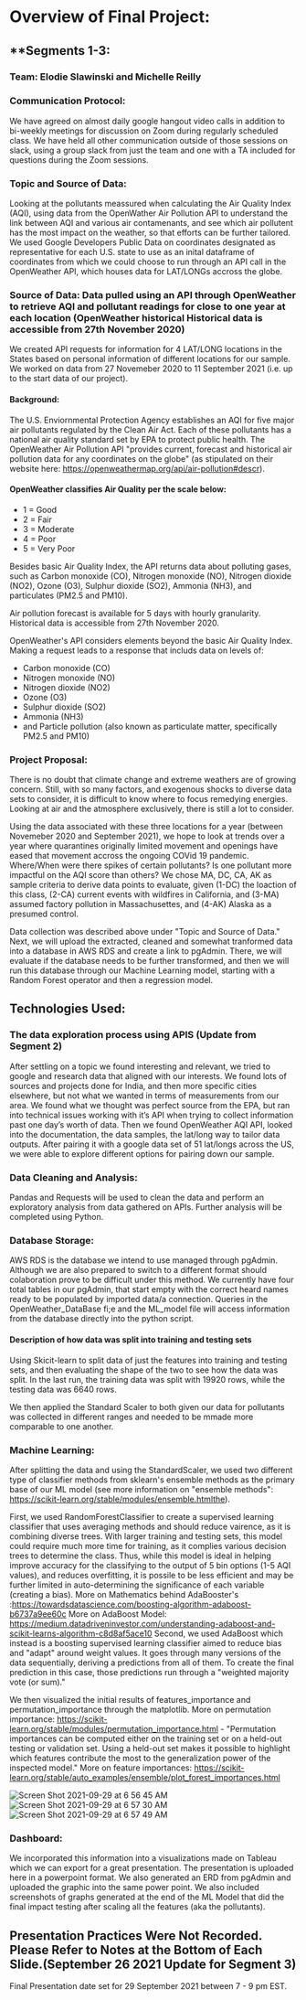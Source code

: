 # Overview of Final Project:

## **Segments 1-3:

### **Team**: Elodie Slawinski and Michelle Reilly
### **Communication Protocol**: 
We have agreed on almost daily google hangout video calls in addition to bi-weekly meetings for discussion on Zoom during regularly scheduled class. 
We have held all other communication outside of those sessions on slack, using a group slack from just the team and one with a TA included for questions during the Zoom sessions. 

### **Topic** and **Source of Data**: 
Looking at the pollutants meassured when calculating the Air Quality Index (AQI), using data from the OpenWather Air Pollution API to understand the link between AQI and various air contamenants, and see which air pollutent has the most impact on the weather, so that efforts can be further tailored. We used Google Developers Public Data on coordinates designated as representative for each U.S. state to use as an inital dataframe of coordinates from which we could choose to run through an API call in the OpenWeather API, which houses data for LAT/LONGs accross the globe. 

### **Source of Data**: Data pulled using an API through OpenWeather to retrieve AQI and pollutant readings for close to one year at each location (OpenWeather historical Historical data is accessible from 27th November 2020) 
We created API requests for information for 4 LAT/LONG locations in the States based on personal information of different locations for our sample. We worked on data from 27 Novemeber 2020 to 11 September 2021 (i.e. up to the start data of our project).

#### Background: 
The U.S. Enviornmental Protection Agency establishes an AQI for five major air pollutants regulated by the Clean Air Act. Each of these pollutants has a national air quality standard set by EPA to protect public health. The OpenWeather Air Pollution API "provides current, forecast and historical air pollution data for any coordinates on the globe" (as stipulated on their website here: https://openweathermap.org/api/air-pollution#descr). 

#### OpenWeather classifies Air Quality per the scale below:
- 1 = Good
- 2 = Fair
- 3 = Moderate
- 4 = Poor
- 5 = Very Poor


Besides basic Air Quality Index, the API returns data about polluting gases, such as Carbon monoxide (CO), Nitrogen monoxide (NO), Nitrogen dioxide (NO2), Ozone (O3), Sulphur dioxide (SO2), Ammonia (NH3), and particulates (PM2.5 and PM10).

Air pollution forecast is available for 5 days with hourly granularity. Historical data is accessible from 27th November 2020.

OpenWeather's API considers elements beyond the basic Air Quality Index. Making a request leads to a response that includs data on levels of: 
- Carbon monoxide (CO)
- Nitrogen monoxide (NO)
- Nitrogen dioxide (NO2)
- Ozone (O3)
- Sulphur dioxide (SO2)
- Ammonia (NH3)
- and Particle pollution (also known as particulate matter, specifically PM2.5 and PM10)

### **Project Proposal**: 
There is no doubt that climate change and extreme weathers are of growing concern. Still, with so many factors, and exogenous shocks to diverse data sets to consider, it is difficult to know where to focus remedying energies. Looking at air and the atmosphere exclusively, there is still a lot to consider. 

Using the data associated with these three locations for a year (between Novemeber 2020 and September 2021), we hope to look at trends over a year where quarantines originally limited movement and openings have eased that movement accross the ongoing COVid 19 pandemic. Where/When were there spikes of certain pollutants? Is one pollutant more impactful on the AQI score than others? We chose MA, DC, CA, AK as sample criteria to derive data points to evaluate, given (1-DC) the loaction of this class, (2-CA) current events with wildfires in California, and (3-MA) assumed factory pollution in Massachusettes, and (4-AK) Alaska as a presumed control. 

Data collection was described above under "Topic and Source of Data." Next, we will upload the extracted, cleaned and somewhat tranformed data into a database  in AWS RDS and create a link to pgAdmin. There, we will evaluate if the database needs to be further transformed, and then we will run this database through our Machine Learning model, starting with a Random Forest operator and then a regression model. 


## **Technologies Used**:
### The data exploration process using APIS (Update from Segment 2) 

After settling on a topic we found interesting and relevant, we tried to google and research data that aligned with our interests. We found lots of sources and projects done for India, and then more specific cities elsewhere, but not what we wanted in terms of measurements from our area. We found what we thought was perfect source from the EPA, but ran into technical issues working with it’s API when trying to collect information past one day’s worth of data. Then we found OpenWeather AQI API, looked into the documentation, the data samples, the lat/long way to tailor data outputs. After pairing it with a google data set of 51 lat/longs across the US, we were able to explore different options for pairing down our sample.

### Data Cleaning and Analysis:
Pandas and Requests will be used to clean the data and perform an exploratory analysis from data gathered on APIs. Further analysis will be completed using Python.

### Database Storage:
AWS RDS is the database we intend to use managed through pgAdmin. Although we are also prepared to switch to a different format should colaboration prove to be difficult under this method. We currently have four total tables in our pgAdmin, that start empty with the correct heard names ready to be populated by imported data/a connection. Queries in the OpenWeather_DataBase fi;e and the ML_model file will access information from the database directly into the python script. 


#### Description of how data was split into training and testing sets
Using Skicit-learn to split data of just the features into training and testing sets, and then evaluating the shape of the two to see how the data was split. In the last run, the training data was split with 19920 rows, while the testing data was 6640 rows.

We then applied the Standard Scaler to both given our data for pollutants was collected in different ranges and needed to be mmade more comparable to one another.

### Machine Learning:
After splitting the data and using the StandardScaler, we  used two different type of classifier methods from sklearn's ensemble methods as the primary base of our ML model (see more information on "ensemble methods": https://scikit-learn.org/stable/modules/ensemble.htmlthe).

First, we used RandomForestClassifier to create a supervised learning classifier that uses averaging methods and should reduce vairence, as it is combining diverse trees. With larger training and  testing sets, this model could require much more time for training, as it complies various decision trees to determine the class. Thus, while this model is ideal in helping improve accuracy for the classifying to the output of 5 bin options (1-5 AQI values), and reduces overfitting, it is possile to be less efficient and may be further limited in auto-determining the significance of each variable (creating a  bias).
    More on Mathematics behind AdaBooster's :https://towardsdatascience.com/boosting-algorithm-adaboost-b6737a9ee60c
    More on AdaBoost Model: https://medium.datadriveninvestor.com/understanding-adaboost-and-scikit-learns-algorithm-c8d8af5ace10
Second, we used AdaBoost which instead is a boosting supervised learning classifier aimed to reduce bias and "adapt" around weight values. It goes through many versions of the data sequentially, deriving a predictions from all of them. To create the final prediction in this case, those predictions run through a "weighted majority vote (or sum)."

We then visualized the initial results of  features_importance and permutation_importance through the matplotlib.
    More on permutation importance: https://scikit-learn.org/stable/modules/permutation_importance.html
         - "Permutation importances can be computed either on the training set or on a held-out testing or validation set. Using a held-out set makes it possible to highlight which features contribute the most to the generalization power of the inspected model."
    More on feature importances: https://scikit-learn.org/stable/auto_examples/ensemble/plot_forest_importances.html

![Screen Shot 2021-09-29 at 6 56 45 AM](https://user-images.githubusercontent.com/82982952/135255646-8e7134d1-52bb-48f3-95c3-ba7e9202cffe.png)
![Screen Shot 2021-09-29 at 6 57 30 AM](https://user-images.githubusercontent.com/82982952/135255673-8813994a-17c9-4895-87c8-362ec7713a0d.png)
![Screen Shot 2021-09-29 at 6 57 49 AM](https://user-images.githubusercontent.com/82982952/135255720-cf1f4632-cba2-4695-a185-4a87fedaec9b.png)



### Dashboard:
We incorporated this information into a visualizations made on Tableau which we can export for a great presentation. 
The presentation is uploaded here in a powerpoint format. We also generated an ERD from pgAdmin and uploaded the graphic into the same power point. We also included screenshots of graphs generated at the end of the ML Model that did the final impact testing after scaling all the features (aka the pollutants). 

## Presentation Practices Were Not Recorded. Please Refer to Notes at the Bottom of Each Slide.(September 26 2021 Update for Segment 3)
Final Presentation date set for 29 September 2021 between 7 - 9 pm EST.
